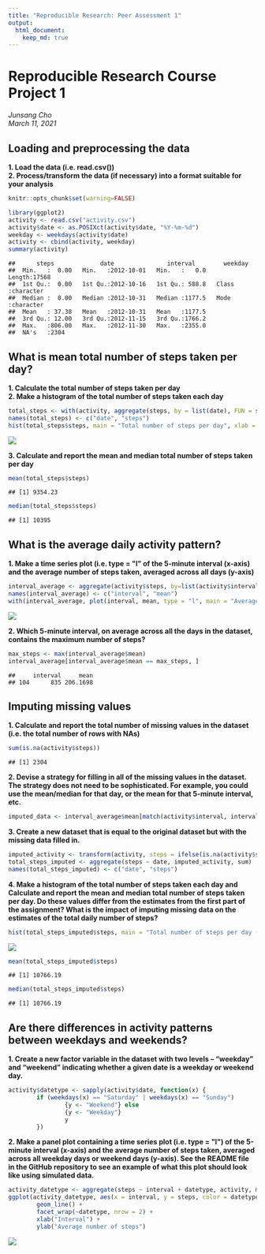 ```yaml
---
title: "Reproducible Research: Peer Assessment 1"
output: 
  html_document:
    keep_md: true
---
```


# Reproducible Research Course Project 1

*Junsang Cho  
March 11, 2021*

  
## Loading and preprocessing the data

**1. Load the data (i.e. read.csv())  
2. Process/transform the data (if necessary) into a format suitable for your analysis**

```r
knitr::opts_chunk$set(warning=FALSE)
```


```r
library(ggplot2)
activity <- read.csv("activity.csv")
activity$date <- as.POSIXct(activity$date, "%Y-%m-%d")
weekday <- weekdays(activity$date)
activity <- cbind(activity, weekday)
summary(activity)
```

```
##      steps             date               interval        weekday         
##  Min.   :  0.00   Min.   :2012-10-01   Min.   :   0.0   Length:17568      
##  1st Qu.:  0.00   1st Qu.:2012-10-16   1st Qu.: 588.8   Class :character  
##  Median :  0.00   Median :2012-10-31   Median :1177.5   Mode  :character  
##  Mean   : 37.38   Mean   :2012-10-31   Mean   :1177.5                     
##  3rd Qu.: 12.00   3rd Qu.:2012-11-15   3rd Qu.:1766.2                     
##  Max.   :806.00   Max.   :2012-11-30   Max.   :2355.0                     
##  NA's   :2304
```

  
## What is mean total number of steps taken per day?

**1. Calculate the total number of steps taken per day  
2. Make a histogram of the total number of steps taken each day**

```r
total_steps <- with(activity, aggregate(steps, by = list(date), FUN = sum, na.rm = TRUE))
names(total_steps) <- c("date", "steps")
hist(total_steps$steps, main = "Total number of steps per day", xlab = "Total steps per day", ylim = c(0,20), breaks = seq(0,25000, by=2500), col = "darkorange")
```

![](PA1_template_files/figure-html/unnamed-chunk-3-1.png)<!-- -->


**3. Calculate and report the mean and median total number of steps taken per day**

```r
mean(total_steps$steps)
```

```
## [1] 9354.23
```

```r
median(total_steps$steps)
```

```
## [1] 10395
```

  
## What is the average daily activity pattern?

**1. Make a time series plot (i.e. type = "l" of the 5-minute interval (x-axis) and the average number of steps taken, averaged across all days (y-axis)**

```r
interval_average <- aggregate(activity$steps, by=list(activity$interval), FUN = mean, na.rm = TRUE)
names(interval_average) <- c("interval", "mean")
with(interval_average, plot(interval, mean, type = "l", main = "Average number of steps by interval", xlab = "Interval", ylab = "Average number of steps", col = "darkgreen", lwd = 2))
```

![](PA1_template_files/figure-html/unnamed-chunk-6-1.png)<!-- -->

**2. Which 5-minute interval, on average across all the days in the dataset, contains the maximum number of steps?**

```r
max_steps <- max(interval_average$mean)
interval_average[interval_average$mean == max_steps, ]
```

```
##     interval     mean
## 104      835 206.1698
```

  
## Imputing missing values

**1. Calculate and report the total number of missing values in the dataset (i.e. the total number of rows with NAs)**

```r
sum(is.na(activity$steps))
```

```
## [1] 2304
```

**2. Devise a strategy for filling in all of the missing values in the dataset. The strategy does not need to be sophisticated. For example, you could use the mean/median for that day, or the mean for that 5-minute interval, etc.**

```r
imputed_data <- interval_average$mean[match(activity$interval, interval_average$interval)]
```

**3. Create a new dataset that is equal to the original dataset but with the missing data filled in.**

```r
imputed_activity <- transform(activity, steps = ifelse(is.na(activity$steps), yes = imputed_data, no = activity$steps))
total_steps_imputed <- aggregate(steps ~ date, imputed_activity, sum)
names(total_steps_imputed) <- c("date", "steps")
```

**4. Make a histogram of the total number of steps taken each day and Calculate and report the mean and median total number of steps taken per day. Do these values differ from the estimates from the first part of the assignment? What is the impact of imputing missing data on the estimates of the total daily number of steps?**

```r
hist(total_steps_imputed$steps, main = "Total number of steps per day (missing data imputed)", xlab = "Total steps per day", ylim = c(0,30), breaks = seq(0,25000, by=2500), col = "darkorange")
```

![](PA1_template_files/figure-html/unnamed-chunk-11-1.png)<!-- -->


```r
mean(total_steps_imputed$steps)
```

```
## [1] 10766.19
```

```r
median(total_steps_imputed$steps)
```

```
## [1] 10766.19
```
  
## Are there differences in activity patterns between weekdays and weekends?

**1. Create a new factor variable in the dataset with two levels – “weekday” and “weekend” indicating whether a given date is a weekday or weekend day.**

```r
activity$datetype <- sapply(activity$date, function(x) {
        if (weekdays(x) == "Saturday" | weekdays(x) == "Sunday")
                {y <- "Weekend"} else
                {y <- "Weekday"}
                y
        })
```

**2. Make a panel plot containing a time series plot (i.e. type = "l") of the 5-minute interval (x-axis) and the average number of steps taken, averaged across all weekday days or weekend days (y-axis). See the README file in the GitHub repository to see an example of what this plot should look like using simulated data.**

```r
activity_datetype <- aggregate(steps ~ interval + datetype, activity, mean, na.rm = TRUE)
ggplot(activity_datetype, aes(x = interval, y = steps, color = datetype)) +
        geom_line() +
        facet_wrap(~datetype, nrow = 2) +
        xlab("Interval") +
        ylab("Average number of steps")
```

![](PA1_template_files/figure-html/unnamed-chunk-14-1.png)<!-- -->

